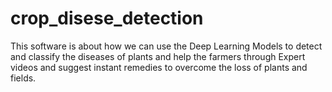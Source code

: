 # crop_disese_detection
This software is about how we can use the Deep Learning Models to detect and classify the diseases of plants and help the farmers through Expert videos and suggest instant remedies to overcome the loss of plants and fields.
